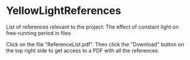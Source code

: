 # YellowLightReferences
List of references relevant to the project: The effect of constant light on free-running period in flies

Click on the file "ReferenceList.pdf". Then click the "Download" button on the top right side to get access to a PDF with all the references.
